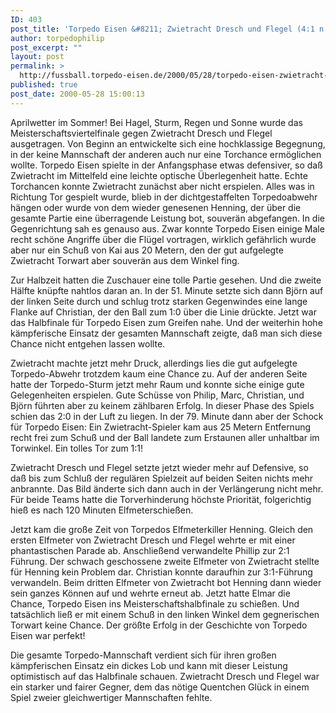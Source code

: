 ```yaml
---
ID: 403
post_title: 'Torpedo Eisen &#8211; Zwietracht Dresch und Flegel (4:1 n.E.)'
author: torpedophilip
post_excerpt: ""
layout: post
permalink: >
  http://fussball.torpedo-eisen.de/2000/05/28/torpedo-eisen-zwietracht-dresch-und-flegel-41-n-e/
published: true
post_date: 2000-05-28 15:00:13
---
```

Aprilwetter im Sommer! Bei Hagel, Sturm, Regen und Sonne wurde das Meisterschaftsviertelfinale gegen Zwietracht Dresch und Flegel ausgetragen. Von Beginn an entwickelte sich eine hochklassige Begegnung, in der keine Mannschaft der anderen auch nur eine Torchance ermöglichen wollte. Torpedo Eisen spielte in der Anfangsphase etwas defensiver, so daß Zwietracht im Mittelfeld eine leichte optische Überlegenheit hatte. Echte Torchancen konnte Zwietracht zunächst aber nicht erspielen. Alles was in Richtung Tor gespielt wurde, blieb in der dichtgestaffelten Torpedoabwehr hängen oder wurde von dem wieder genesenen Henning, der über die gesamte Partie eine überragende Leistung bot, souverän abgefangen. In die Gegenrichtung sah es genauso aus. Zwar konnte Torpedo Eisen einige Male recht schöne Angriffe über die Flügel vortragen, wirklich gefährlich wurde aber nur ein Schuß von Kai aus 20 Metern, den der gut aufgelegte Zwietracht Torwart aber souverän aus dem Winkel fing.

Zur Halbzeit hatten die Zuschauer eine tolle Partie gesehen. Und die zweite Hälfte knüpfte nahtlos daran an. In der 51. Minute setzte sich dann Björn auf der linken Seite durch und schlug trotz starken Gegenwindes eine lange Flanke auf Christian, der den Ball zum 1:0 über die Linie drückte. Jetzt war das Halbfinale für Torpedo Eisen zum Greifen nahe. Und der weiterhin hohe kämpferische Einsatz der gesamten Mannschaft zeigte, daß man sich diese Chance nicht entgehen lassen wollte.

Zwietracht machte jetzt mehr Druck, allerdings lies die gut aufgelegte Torpedo-Abwehr trotzdem kaum eine Chance zu. Auf der anderen Seite hatte der Torpedo-Sturm jetzt mehr Raum und konnte siche einige gute Gelegenheiten erspielen. Gute Schüsse von Philip, Marc, Christian, und Björn führten aber zu keinem zählbaren Erfolg. In dieser Phase des Spiels schien das 2:0 in der Luft zu liegen. In der 79. Minute dann aber der Schock für Torpedo Eisen: Ein Zwietracht-Spieler kam aus 25 Metern Entfernung recht frei zum Schuß und der Ball landete zum Erstaunen aller unhaltbar im Torwinkel. Ein tolles Tor zum 1:1!

Zwietracht Dresch und Flegel setzte jetzt wieder mehr auf Defensive, so daß bis zum Schluß der regulären Spielzeit auf beiden Seiten nichts mehr anbrannte. Das Bild änderte sich dann auch in der Verlängerung nicht mehr. Für beide Teams hatte die Torverhinderung höchste Priorität, folgerichtig hieß es nach 120 Minuten Elfmeterschießen.

Jetzt kam die große Zeit von Torpedos Elfmeterkiller Henning. Gleich den ersten Elfmeter von Zwietracht Dresch und Flegel wehrte er mit einer phantastischen Parade ab. Anschließend verwandelte Phillip zur 2:1 Führung. Der schwach geschossene zweite Elfmeter von Zwietracht stellte für Henning kein Problem dar. Christian konnte daraufhin zur 3:1-Führung verwandeln. Beim dritten Elfmeter von Zwietracht bot Henning dann wieder sein ganzes Können auf und wehrte erneut ab. Jetzt hatte Elmar die Chance, Torpedo Eisen ins Meisterschaftshalbfinale zu schießen. Und tatsächlich ließ er mit einem Schuß in den linken Winkel dem gegnerischen Torwart keine Chance. Der größte Erfolg in der Geschichte von Torpedo Eisen war perfekt! 

Die gesamte Torpedo-Mannschaft verdient sich für ihren großen kämpferischen Einsatz ein dickes Lob und kann mit dieser Leistung optimistisch auf das Halbfinale schauen. Zwietracht Dresch und Flegel war ein starker und fairer Gegner, dem das nötige Quentchen Glück in einem Spiel zweier gleichwertiger Mannschaften fehlte.